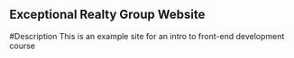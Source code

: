 Exceptional Realty Group Website
---

#Description
This is an example site for an intro to front-end development course
